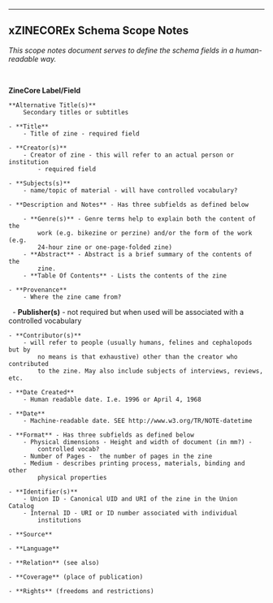 ---
xZINECOREx Schema Scope Notes
-----------------------------

*This scope notes document serves to define the schema fields in a
human-readable way.*

 

**ZineCore Label/Field**

	**Alternative Title(s)**
		Secondary titles or subtitles

    - **Title**
        - Title of zine - required field
      
    - **Creator(s)**
        - Creator of zine - this will refer to an actual person or institution
            - required field
       
    - **Subjects(s)**
        - name/topic of material - will have controlled vocabulary?

    - **Description and Notes** - Has three subfields as defined below

        - **Genre(s)** - Genre terms help to explain both the content of the
            work (e.g. bikezine or perzine) and/or the form of the work (e.g.
            24-hour zine or one-page-folded zine)
        - **Abstract** - Abstract is a brief summary of the contents of the
            zine.
        - **Table Of Contents** - Lists the contents of the zine
        
    - **Provenance**
        - Where the zine came from?
 
    - **Publisher(s)**
        - not required but when used will be associated with a controlled
        vocabulary

    - **Contributor(s)**
        - will refer to people (usually humans, felines and cephalopods but by
            no means is that exhaustive) other than the creator who contributed
            to the zine. May also include subjects of interviews, reviews, etc.
        
    - **Date Created**
        - Human readable date. I.e. 1996 or April 4, 1968

    - **Date**
        - Machine-readable date. SEE http://www.w3.org/TR/NOTE-datetime
        
    - **Format** - Has three subfields as defined below
        - Physical dimensions - Height and width of document (in mm?) -
            controlled vocab?
        - Number of Pages -  the number of pages in the zine
        - Medium - describes printing process, materials, binding and other
            physical properties

    - **Identifier(s)**
        - Union ID - Canonical UID and URI of the zine in the Union Catalog
        - Internal ID - URI or ID number associated with individual
            institutions

    - **Source**

    - **Language**

    - **Relation** (see also)
    
    - **Coverage** (place of publication)
    
    - **Rights** (freedoms and restrictions)
